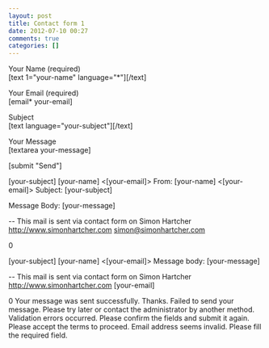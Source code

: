 ```yaml
---
layout: post
title: Contact form 1
date: 2012-07-10 00:27
comments: true
categories: []
---
```

<p>Your Name (required)<br />
    [text 1="your-name" language="*"][/text] </p>

<p>Your Email (required)<br />
    [email* your-email] </p>

<p>Subject<br />
    [text language="your-subject"][/text] </p>

<p>Your Message<br />
    [textarea your-message] </p>

<p>[submit "Send"]</p>
[your-subject]
[your-name] <[your-email]>
From: [your-name] <[your-email]>
Subject: [your-subject]

Message Body:
[your-message]

--
This mail is sent via contact form on Simon Hartcher http://www.simonhartcher.com
simon@simonhartcher.com


0

[your-subject]
[your-name] <[your-email]>
Message body:
[your-message]

--
This mail is sent via contact form on Simon Hartcher http://www.simonhartcher.com
[your-email]


0
Your message was sent successfully. Thanks.
Failed to send your message. Please try later or contact the administrator by another method.
Validation errors occurred. Please confirm the fields and submit it again.
Please accept the terms to proceed.
Email address seems invalid.
Please fill the required field.
